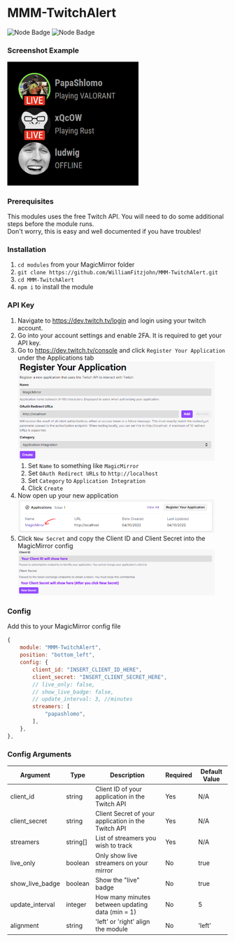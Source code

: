 # MMM-TwitchAlert
![Node Badge](https://img.shields.io/badge/Node.js-339933?style=for-the-badge&logo=nodedotjs&logoColor=white) ![Node Badge](https://img.shields.io/badge/Twitch-9146FF?style=for-the-badge&logo=twitch&logoColor=white)

### Screenshot Example
<img src="public/imgs/readme_example_1.png" alt="Example of the module" width="300"/>

### Prerequisites
This modules uses the free Twitch API. You will need to do some additional steps before the module runs.\
Don't worry, this is easy and well documented if you have troubles!

### Installation
1. `cd modules` from your MagicMirror folder
2. `git clone https://github.com/WilliamFitzjohn/MMM-TwitchAlert.git`
3. `cd MMM-TwitchAlert`
4. `npm i` to install the module

### API Key
1. Navigate to https://dev.twitch.tv/login and login using your twitch account.
2. Go into your account settings and enable 2FA. It is required to get your API key.
3. Go to https://dev.twitch.tv/console and click `Register Your Application` under the Applications tab <br> <img src="public/imgs/readme_register_application.png" alt="Registering An Application" width="450"/>
    1. Set `Name` to something like `MagicMirror`
    2. Set `OAuth Redirect URLs` to `http://localhost`
    3. Set `Category` to `Application Integration`
    4. Click `Create`
4. Now open up your new application <br> <img src="public/imgs/readme_open_application.png" alt="Opening The Application Manager" width="450"/>
5. Click `New Secret` and copy the Client ID and Client Secret into the MagicMirror config <br> <img src="public/imgs/readme_get_keys.png" alt="Getting The API Keys" width="450"/>

### Config
Add this to your MagicMirror config file
```javascript
{
    module: "MMM-TwitchAlert",
    position: "bottom_left",
    config: {
        client_id: "INSERT_CLIENT_ID_HERE",
        client_secret: "INSERT_CLIENT_SECRET_HERE",
        // live_only: false,
        // show_live_badge: false,
        // update_interval: 3, //minutes
        streamers: [
            "papashlomo",
        ],
    },
},
```

### Config Arguments
Argument | Type | Description | Required | Default Value
-|-|-|-|-
client_id | string | Client ID of your application in the Twitch API | Yes | N/A
client_secret | string | Client Secret of your application in the Twitch API | Yes | N/A
streamers | string[] | List of streamers you wish to track | Yes | N/A
live_only | boolean | Only show live streamers on your mirror | No | true
show_live_badge | boolean | Show the "live" badge | No | true
update_interval | integer | How many minutes between updating data (min = 1) | No | 5
alignment | string | 'left' or 'right' align the module | No | 'left'
